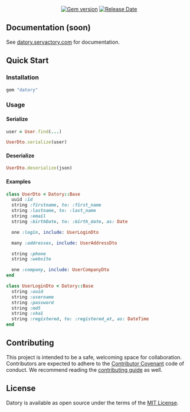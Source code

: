 <p align="center">
  <a href="https://rubygems.org/gems/datory"><img src="https://img.shields.io/gem/v/datory?logo=rubygems&logoColor=fff" alt="Gem version"></a>
  <a href="https://github.com/servactory/datory/releases"><img src="https://img.shields.io/github/release-date/servactory/datory" alt="Release Date"></a>
</p>

## Documentation (soon)

See [datory.servactory.com](https://datory.servactory.com) for documentation.

## Quick Start

### Installation

```ruby
gem "datory"
```

### Usage

#### Serialize

```ruby
user = User.find(...)

UserDto.serialize(user)
```

#### Deserialize

```ruby
UserDto.deserialize(json)
```

#### Examples

```ruby
class UserDto < Datory::Base
  uuid :id
  string :firstname, to: :first_name
  string :lastname, to: :last_name
  string :email
  string :birthDate, to: :birth_date, as: Date

  one :login, include: UserLoginDto

  many :addresses, include: UserAddressDto

  string :phone
  string :website

  one :company, include: UserCompanyDto
end
```

```ruby
class UserLoginDto < Datory::Base
  string :uuid
  string :username
  string :password
  string :md5
  string :sha1
  string :registered, to: :registered_at, as: DateTime
end
```

## Contributing

This project is intended to be a safe, welcoming space for collaboration. 
Contributors are expected to adhere to the [Contributor Covenant](http://contributor-covenant.org) code of conduct. 
We recommend reading the [contributing guide](./website/docs/CONTRIBUTING.md) as well.

## License

Datory is available as open source under the terms of the [MIT License](http://opensource.org/licenses/MIT).
